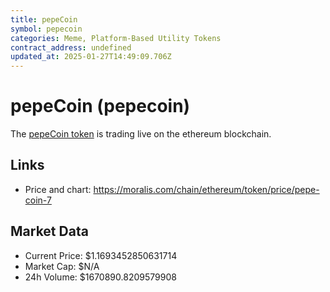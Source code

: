 ```yaml
---
title: pepeCoin
symbol: pepecoin
categories: Meme, Platform-Based Utility Tokens
contract_address: undefined
updated_at: 2025-01-27T14:49:09.706Z
---
```


# pepeCoin (pepecoin)
The [pepeCoin token](https://moralis.com/chain/ethereum/token/price/pepe-coin-7) is trading live on the ethereum blockchain.

## Links
- Price and chart: https://moralis.com/chain/ethereum/token/price/pepe-coin-7

## Market Data
- Current Price: $1.1693452850631714
- Market Cap: $N/A
- 24h Volume: $1670890.8209579908
